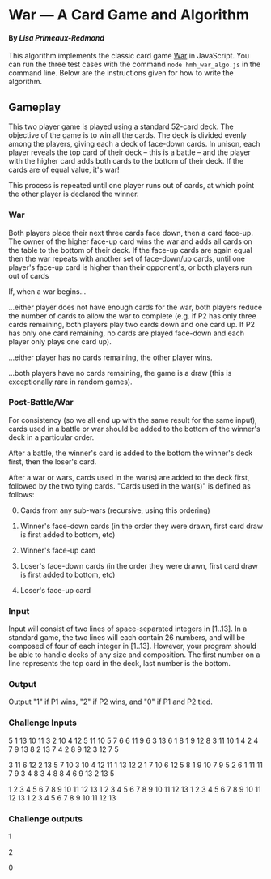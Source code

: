 # War — A Card Game and Algorithm 
#### By _**Lisa Primeaux-Redmond**_


This algorithm implements the classic card game [War](https://en.wikipedia.org/wiki/War_(card_game)) in JavaScript.
You can run the three test cases with the command `node hmh_war_algo.js` in the command line.
Below are the instructions given for how to write the algorithm.

## Gameplay

This two player game is played using a standard 52-card deck. The objective of the game is to win all the cards. The deck is divided evenly among the players, giving each a deck of face-down cards. In unison, each player reveals the top card of their deck – this is a battle – and the player with the higher card adds both cards to the bottom of their deck. If the cards are of equal value, it's war!

This process is repeated until one player runs out of cards, at which point the other player is declared the winner.


### War

Both players place their next three cards face down, then a card face-up. The owner of the higher face-up card wins the war and adds all cards on the table to the bottom of their deck. If the face-up cards are again equal then the war repeats with another set of face-down/up cards, until one player's face-up card is higher than their opponent's, or both players run out of cards

If, when a war begins...

...either player does not have enough cards for the war, both players reduce the number of cards to allow the war to complete (e.g. if P2 has only three cards remaining, both players play two cards down and one card up. If P2 has only one card remaining, no cards are played face-down and each player only plays one card up).

...either player has no cards remaining, the other player wins.

...both players have no cards remaining, the game is a draw (this is exceptionally rare in random games).

### Post-Battle/War

For consistency (so we all end up with the same result for the same input), cards used in a battle or war should be added to the bottom of the winner's deck in a particular order.

After a battle, the winner's card is added to the bottom the winner's deck first, then the loser's card.

After a war or wars, cards used in the war(s) are added to the deck first, followed by the two tying cards. "Cards used in the war(s)" is defined as follows:

0.    Cards from any sub-wars (recursive, using this ordering)

1.    Winner's face-down cards (in the order they were drawn, first card draw is first added to bottom, etc)

2.    Winner's face-up card

3.    Loser's face-down cards (in the order they were drawn, first card draw is first added to bottom, etc)

4.    Loser's face-up card


### Input

Input will consist of two lines of space-separated integers in [1..13]. In a standard game, the two lines will each contain 26 numbers, and will be composed of four of each integer in [1..13]. However, your program should be able to handle decks of any size and composition. The first number on a line represents the top card in the deck, last number is the bottom.

### Output

Output "1" if P1 wins, "2" if P2 wins, and "0" if P1 and P2 tied.

### Challenge Inputs

5 1 13 10 11 3 2 10 4 12 5 11 10 5 7 6 6 11 9 6 3 13 6 1 8 1 
9 12 8 3 11 10 1 4 2 4 7 9 13 8 2 13 7 4 2 8 9 12 3 12 7 5 

3 11 6 12 2 13 5 7 10 3 10 4 12 11 1 13 12 2 1 7 10 6 12 5 8 1 
9 10 7 9 5 2 6 1 11 11 7 9 3 4 8 3 4 8 8 4 6 9 13 2 13 5 

1 2 3 4 5 6 7 8 9 10 11 12 13 1 2 3 4 5 6 7 8 9 10 11 12 13 
1 2 3 4 5 6 7 8 9 10 11 12 13 1 2 3 4 5 6 7 8 9 10 11 12 13 

### Challenge outputs

1

2

0
